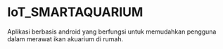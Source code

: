 # IoT_SMARTAQUARIUM
Aplikasi berbasis android yang berfungsi untuk memudahkan pengguna dalam merawat ikan akuarium di rumah.
